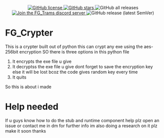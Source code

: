 <p align="center">
<a href="https://github.com/furjac/FG_Crypter">
    <img src="https://img.shields.io/github/license/furjac/FG_Crypter" alt="GitHub license" />
  </a>
  <a href="https://github.com/furjac/FG_Crypter/stargazers">
    <img src="https://img.shields.io/github/stars/furjac/FG_Crypter" alt="GitHub stars" />
  </a>
  <img src="https://img.shields.io/github/downloads/furjac/FG_Crypter/total" alt="GitHub all releases" />
  <a href="https://discord.gg/YN9RKxewsq">
    <img src="https://img.shields.io/discord/1026098018929360967.svg?label=&logo=discord&logoColor=ffffff&color=5865F2" alt="Join the FG_Trams discord server" />
  </a>
  <img src="https://img.shields.io/github/v/release/furjac/FG_Teams" alt="GitHub release (latest SemVer)" />
</p>

# FG_Crypter
This is a crypter built out of python this can crypt any exe using the aes-256bit encryption
SO there is three options in this python file
1. It encrypts the exe file u give
2. It decryptss the exe file u give dont forget to save the encryption key else it will be lost bcoz the code gives random key every time
3. It quits

So this is about i made

# Help needed

If u guys know how to do the stub and runtime component help plz open an issue or contact me in dm
for further info im also doing a research on it plz make it soon thanks
